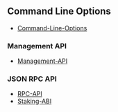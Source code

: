 
## Command Line Options
* [Command-Line-Options](./source/taiyuepublic/Command-Line-Options.md)
### Management API
* [Management-API](./source/taiyuepublic/Management-API.md)
### JSON RPC API
* [RPC-API](./source/taiyuepublic/RPC-API.md)
* [Staking-ABI](./source/taiyuepublic/Staking-ABI.md)
